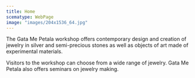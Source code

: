 ```yaml
---
title: Home
scematype: WebPage
image: "images/204x1536_64.jpg"
---
```

The Gata Me Petala workshop offers contemporary design and creation of jewelry in silver and semi-precious stones as well as objects of art made of experimental materials.

Visitors to the workshop can choose from a wide range of jewelry.
Gata Me Petala also offers seminars on jewelry making.
